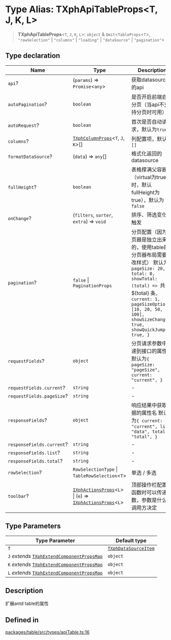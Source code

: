 # Type Alias: TXphApiTableProps\<T, J, K, L\>

> **TXphApiTableProps**\<`T`, `J`, `K`, `L`\>: `object` & `Omit`\<`TableProps`\<`T`\>, `"rowSelection"` \| `"columns"` \| `"loading"` \| `"dataSource"` \| `"pagination"`\>

## Type declaration

| Name | Type | Description |
| ------ | ------ | ------ |
| `api`? | (`params`) => `Promise`\<`any`\> | 获取datasource的api |
| `autoPagination`? | `boolean` | 是否开启前端自动分页（当api不支持分页时可用） |
| `autoRequest`? | `boolean` | 首次是否自动请求，默认为`true` |
| `columns`? | [`TXphColumnProps`](TXphColumnProps.md)\<`T`, `J`, `K`\>[] | 列配置项，默认为`[]` |
| `formatDataSource`? | (`data`) => `any`[] | 格式化返回的datasource |
| `fullHeight`? | `boolean` | 表格撑满父容器（virtual为true时，默认fullHeight为true），默认为`false` |
| `onChange`? | (`filters`, `sorter`, `extra`) => `void` | 排序、筛选变化时触发 |
| `pagination`? | `false` \| `PaginationProps` | 分页配置（因为分页器是独立出来的，使用table的分页器布局需要修改样式） 默认为`{ pageSize: 20, total: 0, showTotal: (total) => `共：$\{total\} 条`, current: 1, pageSizeOptions: [10, 20, 50, 100], showSizeChanger: true, showQuickJumper: true, }` |
| `requestFields`? | `object` | 分页请求参数中传递到接口的属性名 默认为`{ pageSize: "pageSize", current: "current", }` |
| `requestFields.current`? | `string` | - |
| `requestFields.pageSize`? | `string` | - |
| `responseFields`? | `object` | 响应结果中获取数据的属性名 默认为`{ current: "current", list: "data", total: "total", }` |
| `responseFields.current`? | `string` | - |
| `responseFields.list`? | `string` | - |
| `responseFields.total`? | `string` | - |
| `rowSelection`? | `RowSelectionType` \| `TableRowSelection`\<`T`\> | 单选 / 多选 |
| `toolbar`? | [`IXphActionsProps`](../interfaces/IXphActionsProps.md)\<`L`\> \| (`e`) => [`IXphActionsProps`](../interfaces/IXphActionsProps.md)\<`L`\> | 顶部操作栏配置，函数时可以传递参数，参数是什么由调用方决定 |

## Type Parameters

| Type Parameter | Default type |
| ------ | ------ |
| `T` | [`TXphDataSourceItem`](TXphDataSourceItem.md) |
| `J` *extends* [`TXphExtendComponentPropsMap`](TXphExtendComponentPropsMap.md) | `object` |
| `K` *extends* [`TXphExtendComponentPropsMap`](TXphExtendComponentPropsMap.md) | `object` |
| `L` *extends* [`TXphExtendComponentPropsMap`](TXphExtendComponentPropsMap.md) | `object` |

## Description

扩展antd table的属性

## Defined in

[packages/table/src/types/apiTable.ts:16](https://github.com/XiaoPiHong/xph-crud/blob/59cbdd4fcff26bcc88bce5e7c4ad2ae9fa840045/packages/table/src/types/apiTable.ts#L16)
